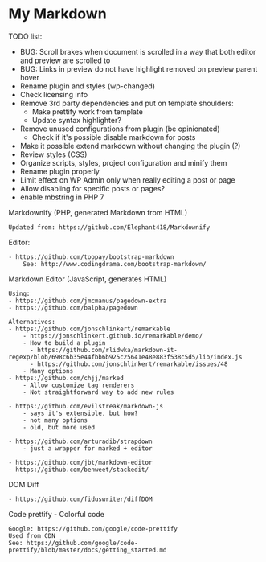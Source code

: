 # My Markdown

TODO list:

- BUG: Scroll brakes when document is scrolled in a way that both editor and preview are scrolled to
- BUG: Links in preview do not have highlight removed on preview parent hover
- Rename plugin and styles (wp-changed)
- Check licensing info
- Remove 3rd party dependencies and put on template shoulders:
  - Make prettify work from template
  - Update syntax highlighter? 
- Remove unused configurations from plugin (be opinionated)
  - Check if it's possible disable markdown for posts
- Make it possible extend markdown without changing the plugin (?) 
- Review styles (CSS)
- Organize scripts, styles, project configuration and minify them
- Rename plugin properly
- Limit effect on WP Admin only when really editing a post or page
- Allow disabling for specific posts or pages?
- enable mbstring in PHP 7

Markdownify (PHP, generated Markdown from HTML)

    Updated from: https://github.com/Elephant418/Markdownify


Editor:

    - https://github.com/toopay/bootstrap-markdown
        See: http://www.codingdrama.com/bootstrap-markdown/

Markdown Editor (JavaScript, generates HTML)

    Using:
    - https://github.com/jmcmanus/pagedown-extra
    - https://github.com/balpha/pagedown

    Alternatives:
    - https://github.com/jonschlinkert/remarkable
        - https://jonschlinkert.github.io/remarkable/demo/
        - How to build a plugin
          - https://github.com/rlidwka/markdown-it-regexp/blob/698c6b35e44fbb6b925c25641e48e883f538c5d5/lib/index.js
          - https://github.com/jonschlinkert/remarkable/issues/48
        - Many options
    - https://github.com/chjj/marked
        - Allow customize tag renderers
        - Not straightforward way to add new rules

    - https://github.com/evilstreak/markdown-js
        - says it's extensible, but how?
        - not many options
        - old, but more used

    - https://github.com/arturadib/strapdown
        - just a wrapper for marked + editor

    - https://github.com/jbt/markdown-editor
    - https://github.com/benweet/stackedit/

DOM Diff

    - https://github.com/fiduswriter/diffDOM


Code prettify - Colorful code

    Google: https://github.com/google/code-prettify
    Used from CDN
    See: https://github.com/google/code-prettify/blob/master/docs/getting_started.md